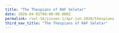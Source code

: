 ```yaml
---
title: "The Thespians of RAF Seletar"
date: 2020-04-01T00:00:00.000Z
permalink: /vol-16/issues-1/apr-jun-2020/thespians
third_nav_title: "The Thespians of RAF Seletar"
---
```


<style>
table { 
	background-color: #e1deea;
	}
.infobox { 
  padding: 20px;
  margin: 20px;
  background: #e1deea
}
</style>